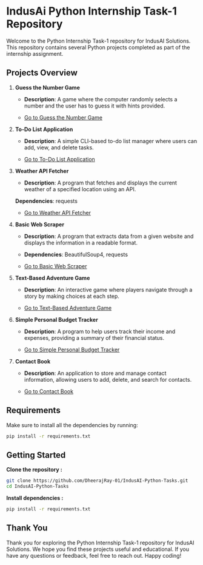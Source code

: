 # IndusAi Python Internship Task-1 Repository

Welcome to the Python Internship Task-1 repository for IndusAI Solutions. This repository contains several Python projects completed as part of the internship assignment.

## Projects Overview

1. **Guess the Number Game**
   - **Description**: A game where the computer randomly selects a number and the user has to guess it with hints provided.

   - [Go to Guess the Number Game](./guessTheNumber)

2. **To-Do List Application**
   - **Description**: A simple CLI-based to-do list manager where users can add, view, and delete tasks.

   - [Go to To-Do List Application](./ToDo)

3. **Weather API Fetcher**
   - **Description**: A program that fetches and displays the current weather of a specified location using an API.

   **Dependencies**: requests
   - [Go to Weather API Fetcher](./WeatherAPI_Fetcher)

4. **Basic Web Scraper**
   - **Description**: A program that extracts data from a given website and displays the information in a readable format.

   - **Dependencies**: BeautifulSoup4, requests
   - [Go to Basic Web Scraper](./basicWebScraper)

5. **Text-Based Adventure Game**
   - **Description**: An interactive game where players navigate through a story by making choices at each step.

   - [Go to Text-Based Adventure Game](./Text-BasedAdventureGame)

6. **Simple Personal Budget Tracker**
   - **Description**: A program to help users track their income and expenses, providing a summary of their financial status.

   - [Go to Simple Personal Budget Tracker](./SimplePersonalBudgetTracker)

7. **Contact Book**
   - **Description**: An application to store and manage contact information, allowing users to add, delete, and search for contacts.
 
   - [Go to Contact Book](./ContactBook)

## Requirements
Make sure to install all the dependencies by running:

```bash
pip install -r requirements.txt
```
## Getting Started
**Clone the repository :**
```bash
git clone https://github.com/DheerajRay-01/IndusAI-Python-Tasks.git
cd IndusAI-Python-Tasks
```
**Install dependencies :**
```bash
pip install -r requirements.txt
```

## Thank You

Thank you for exploring the Python Internship Task-1 repository for IndusAI Solutions. We hope you find these projects useful and educational. If you have any questions or feedback, feel free to reach out. Happy coding!
